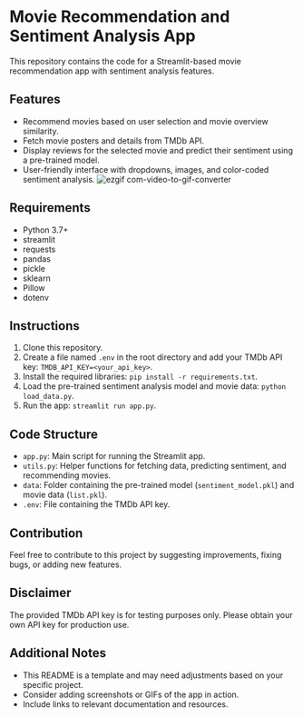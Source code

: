 # Movie Recommendation and Sentiment Analysis App

This repository contains the code for a Streamlit-based movie recommendation app with sentiment analysis features.

## Features

- Recommend movies based on user selection and movie overview similarity.
- Fetch movie posters and details from TMDb API.
- Display reviews for the selected movie and predict their sentiment using a pre-trained model.
- User-friendly interface with dropdowns, images, and color-coded sentiment analysis.
  ![ezgif com-video-to-gif-converter](https://github.com/neeraj46665/Movie-Recommendations-Sentiment-Analysis/assets/100067646/237a3de2-cdea-423c-8afd-9fb30793187b)


## Requirements

- Python 3.7+
- streamlit
- requests
- pandas
- pickle
- sklearn
- Pillow
- dotenv

## Instructions

1. Clone this repository.
2. Create a file named `.env` in the root directory and add your TMDb API key: `TMDB_API_KEY=<your_api_key>`.
3. Install the required libraries: `pip install -r requirements.txt`.
4. Load the pre-trained sentiment analysis model and movie data: `python load_data.py`.
5. Run the app: `streamlit run app.py`.

## Code Structure

- `app.py`: Main script for running the Streamlit app.
- `utils.py`: Helper functions for fetching data, predicting sentiment, and recommending movies.
- `data`: Folder containing the pre-trained model (`sentiment_model.pkl`) and movie data (`list.pkl`).
- `.env`: File containing the TMDb API key.

## Contribution

Feel free to contribute to this project by suggesting improvements, fixing bugs, or adding new features.

## Disclaimer

The provided TMDb API key is for testing purposes only. Please obtain your own API key for production use.

## Additional Notes

- This README is a template and may need adjustments based on your specific project.
- Consider adding screenshots or GIFs of the app in action.
- Include links to relevant documentation and resources.
